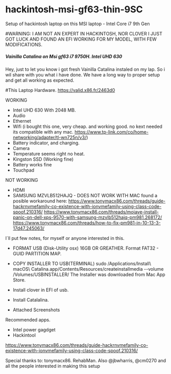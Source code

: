 # hackintosh-msi-gf63-thin-9SC
Setup of hackintosh laptop on this MSI laptop - Intel Core i7 9th Gen

#WARNING: I AM NOT AN EXPERT IN HACKINTOSH, NOR CLOVER I JUST GOT LUCK AND FOUND AN EFI WORKING FOR MY MODEL, WITH FEW MODIFICATIONS.

<h5>Vainilla Catalina on Msi gf63 i7 9750H. Intel UHD 630 </h5>

Hey, just to let you know i got fresh Vainilla Catalina instaled on my lap.
So i wil share with you what i have done. We have a long way to proper setup
and get all working as expected.

#This Laptop Hardware.
https://valid.x86.fr/2463d0

WORKING
- Intel UHD 630 With 2048 MB.
- Audio
- Ethernet
- Wifi (i bought this one, very cheap. and working good. no kext needed its
  compatible with any mac. https://www.tp-link.com/co/home-networking/adapter/tl-wn725n/v3/)
- Battery indicator, and charging.
- Camera
- Temperature seems right no heat.
- Kingston SSD (Working fine)
- Battery works fine
- Touchpad

NOT WORKING
- HDMI
- SAMSUNG MZVLB512HAJQ - DOES NOT WORK WITH MAC
  found a posible workaround here:
  https://www.tonymacx86.com/threads/guide-hackrnvmefamily-co-existence-with-ionvmefamily-using-class-code-spoof.210316/
  https://www.tonymacx86.com/threads/mojave-install-panic-on-dell-xps-9570-with-samsung-mzvlb512hajq-pm981.268172/
  https://www.tonymacx86.com/threads/how-to-fix-pm981-in-10-13-3-17d47.245063/

I´ll put few notes, for myself or anyone interested in this.

- FORMAT USB (Disk-Utility osx) 16GB OR GREATHER.
   Format FAT32 - GUID PARTITION MAP.

- COPY INSTALLER TO USB(TERMINAL)
   sudo /Applications/Install\ macOS\ Catalina.app/Contents/Resources/createinstallmedia --volume /Volumes/USBINSTALLER/
   The Installer was downloaded from Mac App Store.

- Install clover in EFI of usb.

- Install Catalalina.

- Attached
Screenshots

Recommended apps.
- Intel power gagdget
- Hackintool

https://www.tonymacx86.com/threads/guide-hackrnvmefamily-co-existence-with-ionvmefamily-using-class-code-spoof.210316/

Special thanks to: tonymacx86. RehabMan.
Also @jbwharris, @cm0270 and all the people interested in making this setup
